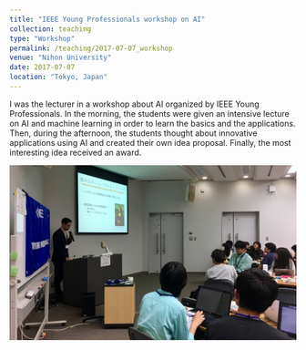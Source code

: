 ```yaml
---
title: "IEEE Young Professionals workshop on AI"
collection: teaching
type: "Workshop"
permalink: /teaching/2017-07-07_workshop
venue: "Nihon University"
date: 2017-07-07
location: "Tokyo, Japan"
---
```


I was the lecturer in a workshop about AI organized by IEEE Young Professionals. In the morning, the students were given an intensive lecture on AI and machine learning in order to learn the basics and the applications. Then, during the afternoon, the students thought about innovative applications using AI and created their own idea proposal. Finally, the most interesting idea received an award.

![Panel Discussion on AI](/images/teaching/workshop-ai.jpg)
